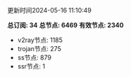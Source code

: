 更新时间2024-05-16 11:10:49

**总订阅: 34**
**总节点: 6469**
**有效节点: 2340**
- v2ray节点: 1185
- trojan节点: 275
- ss节点: 879
- ssr节点: 1
